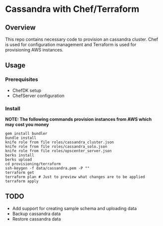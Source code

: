 # Cassandra with Chef/Terraform

## Overview
This repo contains necessary code to provision an cassandra cluster. Chef is used for configuration management and Terraform is used for provisioning AWS instances.


## Usage

### Prerequisites
* ChefDK setup
* ChefServer configuration

### Install
**NOTE: The following commands provision instances from AWS which may cost you money**
```
gem install bundler
bundle install
knife role from file roles/cassandra_cluster.json
knife role from file roles/cassandra_solo.json
knife role from file roles/opscenter_server.json
berks install
berks upload
cd provisioning/terraform
ssh-keygen -f data/cassandra.pem -P ""
terraform get
terraform plan # Just to preview what changes are to be applied
terraform apply
```

## TODO
* Add support for creating sample schema and uploading data
* Backup cassandra data
* Restore cassandra data
